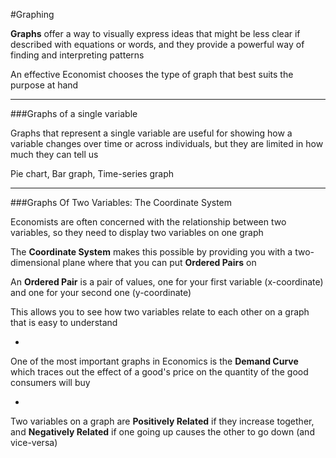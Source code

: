 #Graphing

**Graphs** offer a way to visually express ideas that might be less clear if described with equations or words, and they provide a powerful way of finding and interpreting patterns

An effective Economist chooses the type of graph that best suits the purpose at hand

***

###Graphs of a single variable

Graphs that represent a single variable are useful for showing how a variable changes over time or across individuals, but they are limited in how much they can tell us

Pie chart, Bar graph, Time-series graph

***

###Graphs Of Two Variables: The Coordinate System

Economists are often concerned with the relationship between two variables, so they need to display two variables on one graph

The **Coordinate System** makes this possible by providing you with a two-dimensional plane where that you can put **Ordered Pairs** on

An **Ordered Pair** is a pair of values, one for your first variable (x-coordinate) and one for your second one (y-coordinate)

This allows you to see how two variables relate to each other on a graph that is easy to understand

-

One of the most important graphs in Economics is the **Demand Curve** which traces out the effect of a good's price on the quantity of the good consumers will buy

-

Two variables on a graph are **Positively Related** if they increase together, and **Negatively Related** if one going up causes the other to go down (and vice-versa)

